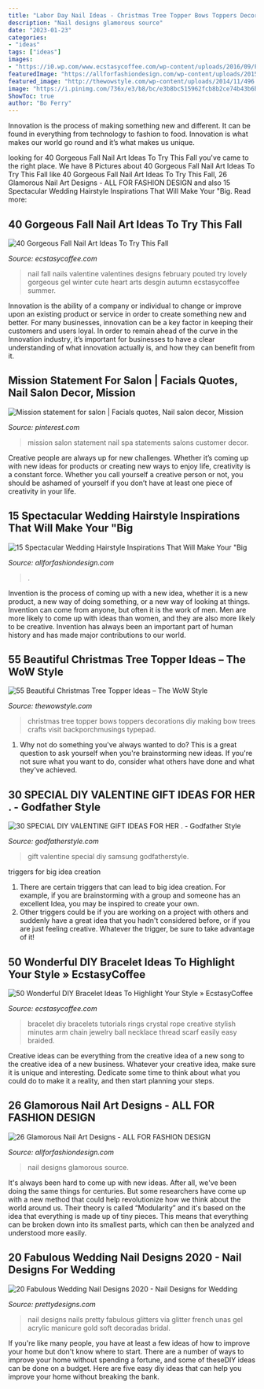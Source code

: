 ```yaml
---
title: "Labor Day Nail Ideas - Christmas Tree Topper Bows Toppers Decorations Diy Making Bow Trees Crafts Visit Backporchmusings Typepad"
description: "Nail designs glamorous source"
date: "2023-01-23"
categories:
- "ideas"
tags: ["ideas"]
images:
- "https://i0.wp.com/www.ecstasycoffee.com/wp-content/uploads/2016/09/Fall-Nail-Art-Idea.jpg"
featuredImage: "https://allforfashiondesign.com/wp-content/uploads/2015/09/eqg-10.png"
featured_image: "http://thewowstyle.com/wp-content/uploads/2014/11/496.jpg"
image: "https://i.pinimg.com/736x/e3/b8/bc/e3b8bc515962fcb8b2ce74b43b6b62b1--salon-marketing-mission-statements.jpg"
ShowToc: true
author: "Bo Ferry"
---
```



Innovation is the process of making something new and different. It can be found in everything from technology to fashion to food. Innovation is what makes our world go round and it’s what makes us unique.

	

		
looking for 40 Gorgeous Fall Nail Art Ideas To Try This Fall you've came to the right place. We have 8 Pictures about 40 Gorgeous Fall Nail Art Ideas To Try This Fall like 40 Gorgeous Fall Nail Art Ideas To Try This Fall, 26 Glamorous Nail Art Designs - ALL FOR FASHION DESIGN and also 15 Spectacular Wedding Hairstyle Inspirations That Will Make Your &quot;Big. Read more:
		
    
## 40 Gorgeous Fall Nail Art Ideas To Try This Fall

<img loading=lazy src="https://i0.wp.com/www.ecstasycoffee.com/wp-content/uploads/2016/09/Fall-Nail-Art-Idea.jpg" onerror="this.onerror=null;this.src='https://tse4.mm.bing.net/th?id=OIP.1A-vdxllfIjJuCMLymknwgHaNJ&amp;pid=15.1';" alt="40 Gorgeous Fall Nail Art Ideas To Try This Fall">

_Source: ecstasycoffee.com_

>nail fall nails valentine valentines designs february pouted try lovely gorgeous gel winter cute heart arts desgin autumn ecstasycoffee summer. 

	

Innovation is the ability of a company or individual to change or improve upon an existing product or service in order to create something new and better. For many businesses, innovation can be a key factor in keeping their customers and users loyal. In order to remain ahead of the curve in the Innovation industry, it’s important for businesses to have a clear understanding of what innovation actually is, and how they can benefit from it.

    
## Mission Statement For Salon | Facials Quotes, Nail Salon Decor, Mission

<img loading=lazy src="https://i.pinimg.com/736x/e3/b8/bc/e3b8bc515962fcb8b2ce74b43b6b62b1--salon-marketing-mission-statements.jpg" onerror="this.onerror=null;this.src='https://tse3.mm.bing.net/th?id=OIP.KoSQMmgU5tIHSNMO5lGq5QHaLJ&amp;pid=15.1';" alt="Mission statement for salon | Facials quotes, Nail salon decor, Mission">

_Source: pinterest.com_

>mission salon statement nail spa statements salons customer decor. 

	

Creative people are always up for new challenges. Whether it’s coming up with new ideas for products or creating new ways to enjoy life, creativity is a constant force. Whether you call yourself a creative person or not, you should be ashamed of yourself if you don’t have at least one piece of creativity in your life.

    
## 15 Spectacular Wedding Hairstyle Inspirations That Will Make Your &quot;Big

<img loading=lazy src="https://allforfashiondesign.com/wp-content/uploads/2015/09/eqg-10.png" onerror="this.onerror=null;this.src='https://tse3.mm.bing.net/th?id=OIP._VJkHpU2Ot42zKyWbCfdeQHaLH&amp;pid=15.1';" alt="15 Spectacular Wedding Hairstyle Inspirations That Will Make Your &quot;Big">

_Source: allforfashiondesign.com_

>. 

	

Invention is the process of coming up with a new idea, whether it is a new product, a new way of doing something, or a new way of looking at things. Invention can come from anyone, but often it is the work of men. Men are more likely to come up with ideas than women, and they are also more likely to be creative. Invention has always been an important part of human history and has made major contributions to our world.

    
## 55 Beautiful Christmas Tree Topper Ideas – The WoW Style

<img loading=lazy src="http://thewowstyle.com/wp-content/uploads/2014/11/496.jpg" onerror="this.onerror=null;this.src='https://tse3.mm.bing.net/th?id=OIP.5KODVwV7quHszCb0XF6DKQHaLH&amp;pid=15.1';" alt="55 Beautiful Christmas Tree Topper Ideas – The WoW Style">

_Source: thewowstyle.com_

>christmas tree topper bows toppers decorations diy making bow trees crafts visit backporchmusings typepad. 

	

1. Why not do something you've always wanted to do? This is a great question to ask yourself when you're brainstorming new ideas. If you're not sure what you want to do, consider what others have done and what they've achieved.

    
## 30 SPECIAL DIY VALENTINE GIFT IDEAS FOR HER . - Godfather Style

<img loading=lazy src="http://godfatherstyle.com/wp-content/uploads/2016/11/gift-for-her....jpg" onerror="this.onerror=null;this.src='https://tse2.mm.bing.net/th?id=OIP.cv7pAi3gONNQYyk6iegQVQHaFj&amp;pid=15.1';" alt="30 SPECIAL DIY VALENTINE GIFT IDEAS FOR HER . - Godfather Style">

_Source: godfatherstyle.com_

>gift valentine special diy samsung godfatherstyle. 

	

triggers for big idea creation
1. There are certain triggers that can lead to big idea creation. For example, if you are brainstorming with a group and someone has an excellent Idea, you may be inspired to create your own. 
2. Other triggers could be if you are working on a project with others and suddenly have a great idea that you hadn't considered before, or if you are just feeling creative. Whatever the trigger, be sure to take advantage of it!

    
## 50 Wonderful DIY Bracelet Ideas To Highlight Your Style » EcstasyCoffee

<img loading=lazy src="https://i0.wp.com/www.ecstasycoffee.com/wp-content/uploads/2016/08/Crystal-Bracelet.jpeg" onerror="this.onerror=null;this.src='https://tse1.mm.bing.net/th?id=OIP._SUxzgv7RkKjuAn1jP8zHgHaJ5&amp;pid=15.1';" alt="50 Wonderful DIY Bracelet Ideas To Highlight Your Style » EcstasyCoffee">

_Source: ecstasycoffee.com_

>bracelet diy bracelets tutorials rings crystal rope creative stylish minutes arm chain jewelry ball necklace thread scarf easily easy braided. 

	

Creative ideas can be everything from the creative idea of a new song to the creative idea of a new business. Whatever your creative idea, make sure it is unique and interesting. Dedicate some time to think about what you could do to make it a reality, and then start planning your steps.

    
## 26 Glamorous Nail Art Designs - ALL FOR FASHION DESIGN

<img loading=lazy src="https://allforfashiondesign.com/wp-content/uploads/2014/01/tu-3.jpg" onerror="this.onerror=null;this.src='https://tse2.mm.bing.net/th?id=OIP.9iPPDbO3-YvngrGPHkIi_wHaLH&amp;pid=15.1';" alt="26 Glamorous Nail Art Designs - ALL FOR FASHION DESIGN">

_Source: allforfashiondesign.com_

>nail designs glamorous source. 

	

It's always been hard to come up with new ideas. After all, we've been doing the same things for centuries. But some researchers have come up with a new method that could help revolutionize how we think about the world around us. Their theory is called “Modularity” and it's based on the idea that everything is made up of tiny pieces. This means that everything can be broken down into its smallest parts, which can then be analyzed and understood more easily.

    
## 20 Fabulous Wedding Nail Designs 2020 - Nail Designs For Wedding

<img loading=lazy src="http://www.prettydesigns.com/wp-content/uploads/2014/07/Beautiful-Wedding-Nail-With-Glitters.jpg" onerror="this.onerror=null;this.src='https://tse4.mm.bing.net/th?id=OIP.giXHYxmnvfpaLpqvCRlPxwHaNU&amp;pid=15.1';" alt="20 Fabulous Wedding Nail Designs 2020 - Nail Designs for Wedding">

_Source: prettydesigns.com_

>nail designs nails pretty fabulous glitters via glitter french unas gel acrylic manicure gold soft decoradas bridal. 

	

If you're like many people, you have at least a few ideas of how to improve your home but don't know where to start. There are a number of ways to improve your home without spending a fortune, and some of theseDIY ideas can be done on a budget. Here are five easy diy ideas that can help you improve your home without breaking the bank.

